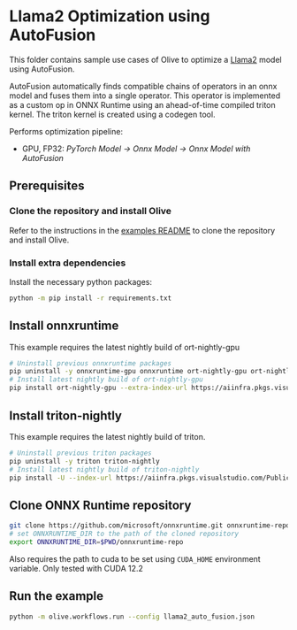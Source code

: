 # Llama2 Optimization using AutoFusion

This folder contains sample use cases of Olive to optimize a [Llama2](https://huggingface.co/meta-llama/Llama-2-7b-hf) model using AutoFusion.

AutoFusion automatically finds compatible chains of operators in an onnx model and fuses them into a single operator. This
operator is implemented as a custom op in ONNX Runtime using an ahead-of-time compiled triton kernel. The triton kernel is
created using a codegen tool.

Performs optimization pipeline:
- GPU, FP32: *PyTorch Model -> Onnx Model -> Onnx Model with AutoFusion*

## Prerequisites
### Clone the repository and install Olive

Refer to the instructions in the [examples README](../README.md) to clone the repository and install Olive.

### Install extra dependencies
Install the necessary python packages:
```bash
python -m pip install -r requirements.txt
```

## Install onnxruntime
This example requires the latest nightly build of ort-nightly-gpu
```bash
# Uninstall previous onnxruntime packages
pip uninstall -y onnxruntime-gpu onnxruntime ort-nightly-gpu ort-nightly
# Install latest nightly build of ort-nightly-gpu
pip install ort-nightly-gpu --extra-index-url https://aiinfra.pkgs.visualstudio.com/PublicPackages/_packaging/ORT-Nightly/pypi/simple/
```

## Install triton-nightly
This example requires the latest nightly build of triton.
```bash
# Uninstall previous triton packages
pip uninstall -y triton triton-nightly
# Install latest nightly build of triton-nightly
pip install -U --index-url https://aiinfra.pkgs.visualstudio.com/PublicPackages/_packaging/Triton-Nightly/pypi/simple/ triton-nightly
```

## Clone ONNX Runtime repository
```bash
git clone https://github.com/microsoft/onnxruntime.git onnxruntime-repo
# set ONNXRUNTIME_DIR to the path of the cloned repository
export ONNXRUNTIME_DIR=$PWD/onnxruntime-repo
```

Also requires the path to cuda to be set using `CUDA_HOME` environment variable. Only tested with CUDA 12.2

## Run the example
```bash
python -m olive.workflows.run --config llama2_auto_fusion.json
```
